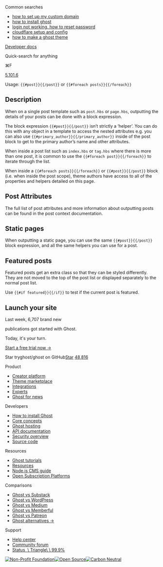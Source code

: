 Common searches

- [how to set up my custom domain](https://ghost.org/help/using-custom-domains/)
- [how to install ghost](https://ghost.org/docs/install/)
- [login not working, how to reset password](https://ghost.org/help/how-do-i-reset-my-password/)
- [cloudflare setup and config](https://ghost.org/help/cloudflare-domain-setup/)
- [how to make a ghost theme](https://ghost.org/docs/themes/)

[Developer docs](https://ghost.org/docs/)

Quick-search for anything

⌘F

[5.101.6](https://github.com/tryghost/ghost/)

Usage: `{{#post}}{{/post}}` or `{{#foreach posts}}{{/foreach}}`

## Description

When on a single post template such as `post.hbs` or `page.hbs`, outputting the details of your posts can be done with a block expression.

The block expression `{{#post}}{{/post}}` isn’t strictly a ‘helper’. You can do this with any object in a template to access the nested attributes e.g. you can also use `{{#primary_author}}{{/primary_author}}` inside of the post block to get to the primary author’s name and other attributes.

When inside a post list such as `index.hbs` or `tag.hbs` where there is more than one post, it is common to use the `{{#foreach post}}{{/foreach}}` to iterate through the list.

When inside a `{{#foreach posts}}{{/foreach}}` or `{{#post}}{{/post}}` block (i.e. when inside the post scope), theme authors have access to all of the properties and helpers detailed on this page.

## Post Attributes

The full list of post attributes and more information about outputting posts can be found in the post context documentation.

## Static pages

When outputting a static page, you can use the same `{{#post}}{{/post}}` block expression, and all the same helpers you can use for a post.

## Featured posts

Featured posts get an extra class so that they can be styled differently. They are not moved to the top of the post list or displayed separately to the normal post list.

Use `{{#if featured}}{{/if}}` to test if the current post is featured.

## Launch your site

Last week, 6,707 brand new

publications got started with Ghost.

Today, it's your turn.

[Start a free trial now →](https://account.ghost.org/signup/)

Star tryghost/ghost on GitHub[Star](https://github.com/tryghost/ghost) [48,816](https://github.com/tryghost/ghost/stargazers)

Product

- [Creator platform](https://ghost.org/)
- [Theme marketplace](https://ghost.org/marketplace/)
- [Integrations](https://ghost.org/integrations/)
- [Experts](https://ghost.org/experts/)
- [Ghost for news](https://ghost.org/news/)

Developers

- [How to install Ghost](https://ghost.org/docs/install/)
- [Core concepts](https://ghost.org/docs/)
- [Ghost hosting](https://ghost.org/pricing/)
- [API documentation](https://ghost.org/docs/content-api/)
- [Security overview](https://ghost.org/docs/security/)
- [Source code](https://github.com/TryGhost/Ghost)

Resources

- [Ghost tutorials](https://ghost.org/tutorials/)
- [Resources](https://ghost.org/resources/)
- [Node.js CMS guide](https://nodecms.guide/)
- [Open Subscription Platforms](https://opensubscriptionplatforms.com/)

Comparisons

- [Ghost vs Substack](https://ghost.org/vs/substack/)
- [Ghost vs WordPress](https://ghost.org/vs/wordpress/)
- [Ghost vs Medium](https://ghost.org/vs/medium/)
- [Ghost vs Memberful](https://ghost.org/vs/memberful/)
- [Ghost vs Patreon](https://ghost.org/vs/patreon/)
- [Ghost alternatives →](https://ghost.org/alternatives/)

Support

- [Help center](https://ghost.org/help/)
- [Community forum](https://forum.ghost.org/)
- [Status  \\
Triangle\\
\\
99.9%](https://status.ghost.org/)

[![Non-Profit Foundation](https://ghost.org/images/logos/indie.svg)](https://ghost.org/about/)[![Open Source](https://ghost.org/images/logos/opensource.svg)](https://github.com/tryghost)[![Carbon Neutral](https://ghost.org/images/logos/carbonneutral.svg)](https://climate.stripe.com/6MNofu)